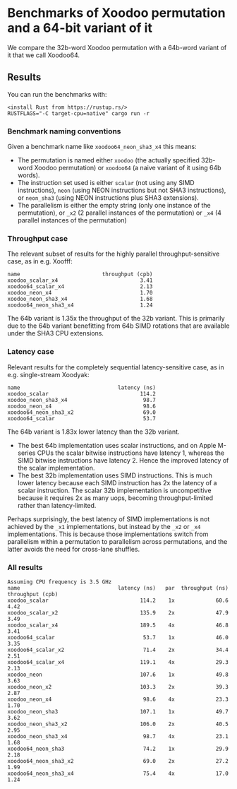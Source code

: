 # Benchmarks of Xoodoo permutation and a 64-bit variant of it

We compare the 32b-word Xoodoo permutation with a 64b-word variant of it that we call Xoodoo64.

## Results

You can run the benchmarks with:

```
<install Rust from https://rustup.rs/>
RUSTFLAGS="-C target-cpu=native" cargo run -r
```

### Benchmark naming conventions

Given a benchmark name like `xoodoo64_neon_sha3_x4` this means:

* The permutation is named either `xoodoo` (the actually specified 32b-word Xoodoo permutation) or `xoodoo64` (a naive variant of it using 64b words).
* The instruction set used is either `scalar` (not using any SIMD instructions), `neon` (using NEON instructions but not SHA3 instructions), or `neon_sha3` (using NEON instructions plus SHA3 extensions).
* The parallelism is either the empty string (only one instance of the permutation), or `_x2` (2 parallel instances of the permutation) or `_x4` (4 parallel instances of the permutation)

### Throughput case
The relevant subset of results for the highly parallel throughput-sensitive case, as in e.g. Xoofff:

```
name                          throughput (cpb)
xoodoo_scalar_x4                          3.41
xoodoo64_scalar_x4                        2.13
xoodoo_neon_x4                            1.70
xoodoo_neon_sha3_x4                       1.68
xoodoo64_neon_sha3_x4                     1.24
```

The 64b variant is 1.35x the throughput of the 32b variant. This is primarily due
to the 64b variant benefitting from 64b SIMD rotations that are available under the SHA3 CPU extensions.

### Latency case

Relevant results for the completely sequential latency-sensitive case, as in e.g. single-stream Xoodyak:

```
name                               latency (ns)
xoodoo_scalar                             114.2
xoodoo_neon_sha3_x4                        98.7
xoodoo_neon_x4                             98.6
xoodoo64_neon_sha3_x2                      69.0
xoodoo64_scalar                            53.7
```

The 64b variant is 1.83x lower latency than the 32b variant. 

* The best 64b implementation uses scalar instructions, and on Apple M-series CPUs the scalar bitwise
  instructions have latency 1, whereas the SIMD bitwise instructions have latency 2. Hence the improved
  latency of the scalar implementation.
* The best 32b implementation uses SIMD instructions. This is much lower latency because each SIMD instruction
  has 2x the latency of a scalar instruction. The scalar 32b implementation is uncompetitive because it
  requires 2x as many uops, becoming throughput-limited rather than latency-limited.

Perhaps surprisingly, the best latency of SIMD implementations is not achieved by the `_x1` implementations, but instead
by the `_x2` or `_x4` implementations. This is because those implementations switch from parallelism within a permutation to parallelism across permutations, and the latter avoids the need for cross-lane shuffles.


### All results

```
Assuming CPU frequency is 3.5 GHz
name                               latency (ns)   par  throughput (ns) throughput (cpb)
xoodoo_scalar                             114.2    1x             60.6             4.42
xoodoo_scalar_x2                          135.9    2x             47.9             3.49
xoodoo_scalar_x4                          189.5    4x             46.8             3.41
xoodoo64_scalar                            53.7    1x             46.0             3.35
xoodoo64_scalar_x2                         71.4    2x             34.4             2.51
xoodoo64_scalar_x4                        119.1    4x             29.3             2.13
xoodoo_neon                               107.6    1x             49.8             3.63
xoodoo_neon_x2                            103.3    2x             39.3             2.87
xoodoo_neon_x4                             98.6    4x             23.3             1.70
xoodoo_neon_sha3                          107.1    1x             49.7             3.62
xoodoo_neon_sha3_x2                       106.0    2x             40.5             2.95
xoodoo_neon_sha3_x4                        98.7    4x             23.1             1.68
xoodoo64_neon_sha3                         74.2    1x             29.9             2.18
xoodoo64_neon_sha3_x2                      69.0    2x             27.2             1.99
xoodoo64_neon_sha3_x4                      75.4    4x             17.0             1.24
```
